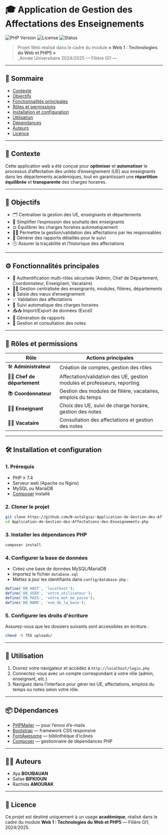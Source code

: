 
# 🎓 Application de Gestion des Affectations des Enseignements

![PHP Version](https://img.shields.io/badge/PHP-%3E%3D7.4-blue)
![License](https://img.shields.io/badge/License-Academic--Use-lightgrey)
![Status](https://img.shields.io/badge/Project-Completed-brightgreen)

> Projet Web réalisé dans le cadre du module **« Web 1 : Technologies du Web et PHP5 »**  
> _Année Universitaire 2024/2025 — Filière GI1 — 

---

## 🧭 Sommaire

- [Contexte](#-contexte)
- [Objectifs](#-objectifs)
- [Fonctionnalités principales](#-fonctionnalités-principales)
- [Rôles et permissions](#-rôles-et-permissions)
- [Installation et configuration](#-installation-et-configuration)
- [Utilisation](#-utilisation)
- [Dépendances](#-dépendances)
- [Auteurs](#-auteurs)
- [Licence](#-licence)

---

## 📌 Contexte

Cette application web a été conçue pour **optimiser** et **automatiser** le processus d’affectation des unités d’enseignement (UE) aux enseignants dans les départements académiques, tout en garantissant une **répartition équilibrée** et **transparente** des charges horaires.

---

## 🎯 Objectifs

- 🗂️ Centraliser la gestion des UE, enseignants et départements
- 💬 Simplifier l’expression des souhaits des enseignants
- ⚖️ Équilibrer les charges horaires automatiquement
- 🧑‍💼 Permettre la gestion/validation des affectations par les responsables
- 📄 Générer des rapports détaillés pour le suivi
- 🕓 Assurer la traçabilité et l’historique des affectations

---

## ⚙️ Fonctionnalités principales

- 🔐 Authentification multi-rôles sécurisée (Admin, Chef de Département, Coordonnateur, Enseignant, Vacataire)
- 🧑‍🏫 Gestion centralisée des enseignants, modules, filières, départements
- 🎯 Saisie des vœux d’enseignement
- ✅ Validation des affectations
- 🧮 Suivi automatique des charges horaires
- 📤📥 Import/Export de données (Excel)
- 🧾 Génération de rapports
- 📝 Gestion et consultation des notes

---

## 👥 Rôles et permissions

| Rôle                 | Actions principales |
|----------------------|---------------------|
| 🛠️ **Administrateur**        | Création de comptes, gestion des rôles |
| 🧑‍🏫 **Chef de département** | Affectation/validation des UE, gestion modules et professeurs, reporting |
| 📚 **Coordonnateur**        | Gestion des modules de filière, vacataires, emplois du temps |
| 👨‍🎓 **Enseignant**           | Choix des UE, suivi de charge horaire, gestion des notes |
| 🧑‍💻 **Vacataire**            | Consultation des affectations et gestion des notes |

---

## 🛠️ Installation et configuration

### 1. Prérequis

- PHP ≥ 7.4  
- Serveur web (Apache ou Nginx)  
- MySQL ou MariaDB  
- [Composer](https://getcomposer.org/) installé

### 2. Cloner le projet

```bash
git clone https://github.com/N-ostalgia/-Application-de-Gestion-des-Affectations-des-Enseignements-php.git
cd Application-de-Gestion-des-Affectations-des-Enseignements-php
```

### 3. Installer les dépendances PHP

```bash
composer install
```

### 4. Configurer la base de données

- Créez une base de données MySQL/MariaDB
- Importez le fichier `database.sql`
- Mettez à jour les identifiants dans `config/database.php` :

```php
define('DB_HOST', 'localhost');
define('DB_USER', 'votre_utilisateur');
define('DB_PASS', 'votre_mot_de_passe');
define('DB_NAME', 'nom_de_la_base');
```

### 5. Configurer les droits d'écriture

Assurez-vous que les dossiers suivants sont accessibles en écriture :

```bash
chmod -R 755 uploads/
```

---

## 🚀 Utilisation

1. Ouvrez votre navigateur et accédez à `http://localhost/login.php`
2. Connectez-vous avec un compte correspondant à votre rôle (admin, enseignant, etc.)
3. Naviguez dans l’interface pour gérer les UE, affectations, emplois du temps ou notes selon votre rôle.

---

## 📦 Dépendances

- [PHPMailer](https://github.com/PHPMailer/PHPMailer) — pour l’envoi d’e-mails
- [Bootstrap](https://getbootstrap.com/) — framework CSS responsive
- [FontAwesome](https://fontawesome.com/) — bibliothèque d’icônes
- [Composer](https://getcomposer.org/) — gestionnaire de dépendances PHP

---

## 👩‍💻 Auteurs

- Aya **BOUIBAUAN**  
- Safae **BIFKIOUN**  
- Rachida **AMOURAK**

---

## 📝 Licence

Ce projet est destiné uniquement à un usage **académique**, réalisé dans le cadre du module **Web 1 : Technologies du Web et PHP5** — Filière GI1, 2024/2025.
